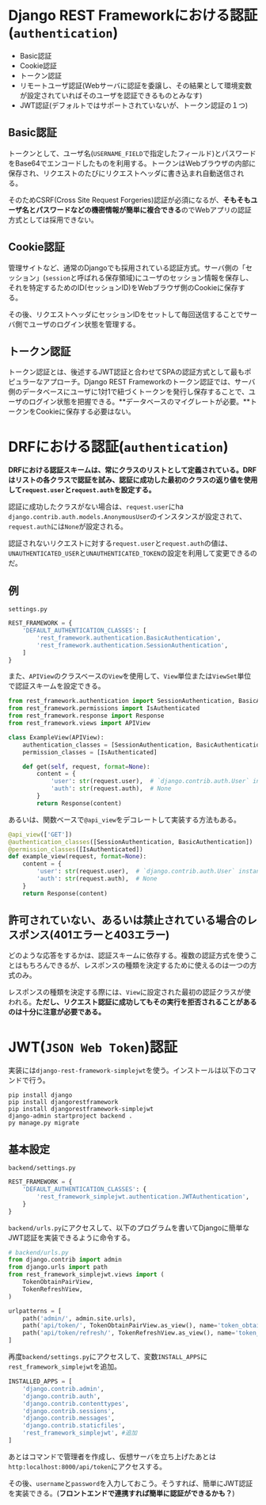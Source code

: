 # Django REST Frameworkにおける認証(`authentication`)

* Basic認証
* Cookie認証
* トークン認証
* リモートユーザ認証(Webサーバに認証を委譲し、その結果として環境変数が設定されていればそのユーザを認証できるものとみなす)
* JWT認証(デフォルトではサポートされていないが、トークン認証の１つ)

## Basic認証

トークンとして、ユーザ名(`USERNAME_FIELD`で指定したフィールド)とパスワードをBase64でエンコードしたものを利用する。トークンはWebブラウザの内部に保存され、リクエストのたびにリクエストヘッダに書き込まれ自動送信される。

そのためCSRF(Cross Site Request Forgeries)認証が必須になるが、**そもそもユーザ名とパスワードなどの機密情報が簡単に複合できる**のでWebアプリの認証方式としては採用できない。

## Cookie認証

管理サイトなど、通常のDjangoでも採用されている認証方式。サーバ側の「セッション」(`session`と呼ばれる保存領域)にユーザのセッション情報を保存し、それを特定するためのID(セッションID)をWebブラウザ側のCookieに保存する。

その後、リクエストヘッダにセッションIDをセットして毎回送信することでサーバ側でユーザのログイン状態を管理する。

## トークン認証

トークン認証とは、後述するJWT認証と合わせてSPAの認証方式として最もポピュラーなアプローチ。Django REST Frameworkのトークン認証では、サーバ側のデータベースにユーザに1対1で紐づくトークンを発行し保存することで、ユーザのログイン状態を把握できる。**データベースのマイグレートが必要。**トークンをCookieに保存する必要はない。

# DRFにおける認証(`authentication`)

**DRFにおける認証スキームは、常にクラスのリストとして定義されている。DRFはリストの各クラスで認証を試み、認証に成功した最初のクラスの返り値を使用して`request.user`と`request.auth`を設定する。**

認証に成功したクラスがない場合は、`request.user`にha
`django.contrib.auth.models.AnonymousUser`のインスタンスが設定されて、`request.auth`には`None`が設定される。

認証されないリクエストに対する`request.user`と`request.auth`の値は、`UNAUTHENTICATED_USER`と`UNAUTHENTICATED_TOKEN`の設定を利用して変更できるのだ。

## 例

`settings.py`

```py
REST_FRAMEWORK = {
    'DEFAULT_AUTHENTICATION_CLASSES': [
        'rest_framework.authentication.BasicAuthentication',
        'rest_framework.authentication.SessionAuthentication',
    ]
}
```

また、`APIView`のクラスベースの`View`を使用して、`View`単位または`ViewSet`単位で認証スキームを設定できる。

```py
from rest_framework.authentication import SessionAuthentication, BasicAuthentication
from rest_framework.permissions import IsAuthenticated
from rest_framework.response import Response
from rest_framework.views import APIView

class ExampleView(APIView):
    authentication_classes = [SessionAuthentication, BasicAuthentication]
    permission_classes = [IsAuthenticated]

    def get(self, request, format=None):
        content = {
            'user': str(request.user),  # `django.contrib.auth.User` instance.
            'auth': str(request.auth),  # None
        }
        return Response(content)
```

あるいは、関数ベースで`@api_view`をデコレートして実装する方法もある。

```py
@api_view(['GET'])
@authentication_classes([SessionAuthentication, BasicAuthentication])
@permission_classes([IsAuthenticated])
def example_view(request, format=None):
    content = {
        'user': str(request.user),  # `django.contrib.auth.User` instance.
        'auth': str(request.auth),  # None
    }
    return Response(content)
```

## 許可されていない、あるいは禁止されている場合のレスポンス(401エラーと403エラー)

どのような応答をするかは、認証スキームに依存する。複数の認証方式を使うことはもちろんできるが、レスポンスの種類を決定するために使えるのは一つの方式のみ。

レスポンスの種類を決定する際には、`View`に設定された最初の認証クラスが使われる。**ただし、リクエスト認証に成功してもその実行を拒否されることがあるのは十分に注意が必要である。**

# JWT(`JSON Web Token`)認証

実装には`django-rest-framework-simplejwt`を使う。インストールは以下のコマンドで行う。

```
pip install django
pip install djangorestframework
pip install djangorestframework-simplejwt
django-admin startproject backend .
py manage.py migrate
```

## 基本設定

`backend/settings.py`

```py
REST_FRAMEWORK = {
    'DEFAULT_AUTHENTICATION_CLASSES': {
        'rest_framework_simplejwt.authentication.JWTAuthentication',
    }
}
```

`backend/urls.py`にアクセスして、以下のプログラムを書いてDjangoに簡単なJWT認証を実装できるように命令する。

```py
# backend/urls.py
from django.contrib import admin
from django.urls import path
from rest_framework_simplejwt.views import (
    TokenObtainPairView,
    TokenRefreshView,
)

urlpatterns = [
    path('admin/', admin.site.urls),
    path('api/token/', TokenObtainPairView.as_view(), name='token_obtain_pair'),
    path('api/token/refresh/', TokenRefreshView.as_view(), name='token_refresh'),
]
```

再度`backend/settings.py`にアクセスして、変数`INSTALL_APPS`に`rest_framework_simplejwt`を追加。

```py
INSTALLED_APPS = [
    'django.contrib.admin',
    'django.contrib.auth',
    'django.contrib.contenttypes',
    'django.contrib.sessions',
    'django.contrib.messages',
    'django.contrib.staticfiles',
    'rest_framework_simplejwt', #追加
]
```

あとはコマンドで管理者を作成し、仮想サーバを立ち上げたあとは`http:localhost:8000/api/token`にアクセスする。

その後、`username`と`password`を入力しておこう。そうすれば、簡単にJWT認証を実装できる。(**フロントエンドで連携すれば簡単に認証ができるかも？**)
